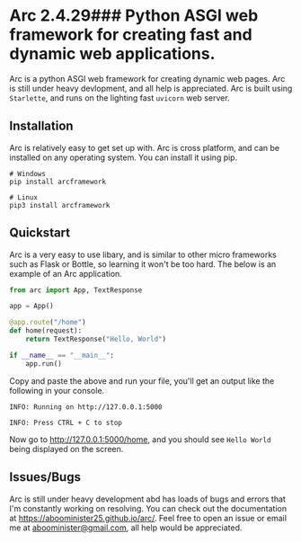 # Arc 2.4.29### Python ASGI web framework for creating fast and dynamic web applications.

Arc is a python ASGI web framework for creating dynamic web pages. Arc is still under heavy devlopment, and all help is appreciated. Arc is built using `Starlette`, and runs on the lighting fast `uvicorn` web server.

## Installation
Arc is relatively easy to get set up with. Arc is cross platform, and can be installed on any operating system. You can install it using pip.
```
# Windows
pip install arcframework

# Linux
pip3 install arcframework
```

## Quickstart
Arc is a very easy to use libary, and is similar to other micro frameworks such as Flask or Bottle, so learning it won't be too hard. The below is an example of an Arc application.
```py
from arc import App, TextResponse

app = App()

@app.route("/home")
def home(request):
    return TextResponse("Hello, World")

if __name__ == "__main__":
    app.run()
```
Copy and paste the above and run your file, you'll get an output like the following in your console.
```
INFO: Running on http://127.0.0.1:5000

INFO: Press CTRL + C to stop
```
Now go to http://127.0.0.1:5000/home, and you should see `Hello World` being displayed on the screen.

## Issues/Bugs
Arc is still under heavy development abd has loads of bugs and errors that I'm constantly working on resolving. You can check out the documentation at https://aboominister25.github.io/arc/. Feel free to open an issue or email me at aboominister@gmail.com, all help would be appreciated.